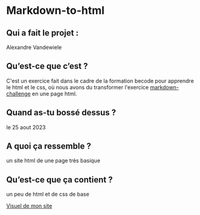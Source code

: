 # Markdown-to-html
## Qui a fait le projet : 
    
Alexandre Vandewiele
    
## Qu’est-ce que c’est ? 
    
C'est un exercice fait dans le cadre de la formation becode pour apprendre le html et le css, où nous avons du transformer l'exercice [markdown-challenge](https://github.com/AlexandreVDW/markdown-challenge) en une page html.
    
## Quand as-tu bossé dessus ? 
    
le 25 aout 2023
    
## A quoi ça ressemble ? 
    
un site html de une page très basique
    
## Qu’est-ce que ça contient ? 
    
un peu de html et de css de base
    
[Visuel de mon site ](https://alexandrevdw.github.io/markdown-to-html/ "Visuel du site")
